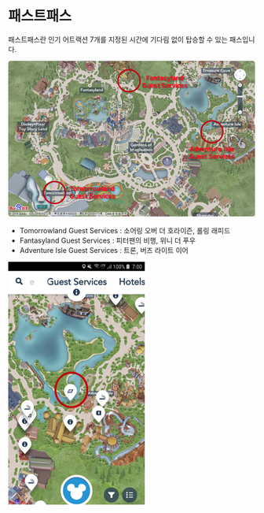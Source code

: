 # 패스트패스

패스트패스란 인기 어트랙션 7개를 지정된 시간에 기다림 없이 탑승할 수 있는 패스입니다.

![&#xD328;&#xC2A4;&#xD2B8;&#xD328;&#xC2A4;&#xB97C; &#xC0AC;&#xC6A9; &#xAC00;&#xB2A5; &#xC7A5;&#xC18C;](../.gitbook/assets/image%20%289%29.png)

* Tomorrowland Guest Services : 소어링 오버 더 호라이즌, 롤링 래피드
* Fantasyland Guest Services : 피터팬의 비행, 위니 더 푸우
* Adventure Isle Guest Services : 트론, 버즈 라이트 이어

![&#xC571;&#xC5D0;&#xC11C; &#xD655;&#xC778;&#xD560; &#xC218; &#xC788;&#xB294; &#xD328;&#xC2A4;&#xD2B8;&#xD328;&#xC2A4; &#xC13C;&#xD130;](../.gitbook/assets/image.png)

